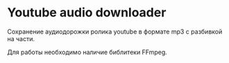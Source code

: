 # Youtube audio downloader

Сохранение аудиодорожки ролика youtube в формате mp3 с разбивкой на части.

Для работы необходимо наличие библитеки FFmpeg.